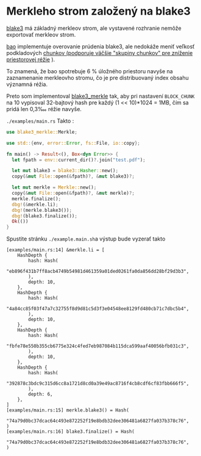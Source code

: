 # Merkleho strom založený na blake3

[blake3](https://github.com/BLAKE3-team/BLAKE3) má základný merkleov strom, ale vystavené rozhranie nemôže exportovať merkleov strom.

[bao](https://github.com/oconnor663/bao) implementuje overovanie prúdenia blake3, ale nedokáže meniť veľkosť podkladových [chunkov (podporuje väčšie "skupiny chunkov" pre zníženie priestorovej réžie](https://github.com/oconnor663/bao/issues/34) ).

To znamená, že bao spotrebuje 6 % úložného priestoru navyše na zaznamenanie merkleovho stromu, čo je pre distribuovaný index obsahu významná réžia.

Preto som implementoval [blake3_merkle](https://github.com/rmw-lib/blake3_merkle) tak, aby pri nastavení `BLOCK_CHUNK` na 10 vypisoval 32-bajtový hash pre každý (1 << 10)*1024 = 1MB, čím sa pridá len 0,3‱ réžie navyše.

`./examples/main.rs` Takto :

```rust
use blake3_merkle::Merkle;

use std::{env, error::Error, fs::File, io::copy};

fn main() -> Result<(), Box<dyn Error>> {
  let fpath = env::current_dir()?.join("test.pdf");

  let mut blake3 = blake3::Hasher::new();
  copy(&mut File::open(&fpath)?, &mut blake3)?;

  let mut merkle = Merkle::new();
  copy(&mut File::open(&fpath)?, &mut merkle)?;
  merkle.finalize();
  dbg!(&merkle.li);
  dbg!(merkle.blake3());
  dbg!(blake3.finalize());
  Ok(())
}
```

Spustite stránku `./example.main.sh`a výstup bude vyzerať takto

```
[examples/main.rs:14] &merkle.li = [
    HashDepth {
        hash: Hash(
            "eb896f431b7ff8acb4749b54981d461359a01ded0261fa0da856dd28bf29d3b3",
        ),
        depth: 10,
    },
    HashDepth {
        hash: Hash(
            "4a84cc85f03f47a7c32755f8d9d81c5d3f3e04548ee8129fd480cb71c7dbc5b4",
        ),
        depth: 10,
    },
    HashDepth {
        hash: Hash(
            "fbfe78e550b355cb6775e324c4fed7eb987084b115dca599aaf40056bfb031c3",
        ),
        depth: 10,
    },
    HashDepth {
        hash: Hash(
            "392878c3bdc9c315d6cc8a1721d8cd0a39e49ac8716f4cb8cdf6cf83fbb666f5",
        ),
        depth: 6,
    },
]
[examples/main.rs:15] merkle.blake3() = Hash(
    "74a79d0bc37dcac64c493e872252f19e8bdb32dee306481a6827fa037b378c76",
)
[examples/main.rs:16] blake3.finalize() = Hash(
    "74a79d0bc37dcac64c493e872252f19e8bdb32dee306481a6827fa037b378c76",
)
```